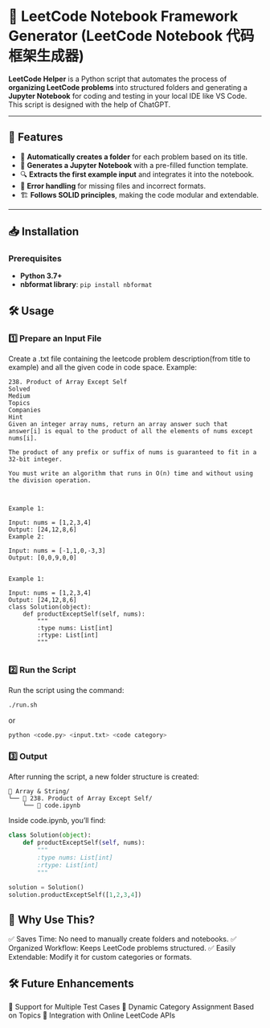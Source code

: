 # 📘 LeetCode Notebook Framework Generator (LeetCode Notebook 代码框架生成器)

**LeetCode Helper** is a Python script that automates the process of **organizing LeetCode problems** into structured folders and generating a **Jupyter Notebook** for coding and testing  in your local IDE like VS Code. This script is designed with the help of ChatGPT.

---

## 🚀 Features

- 📂 **Automatically creates a folder** for each problem based on its title.
- 📝 **Generates a Jupyter Notebook** with a pre-filled function template.
- 🔍 **Extracts the first example input** and integrates it into the notebook.
- 🔧 **Error handling** for missing files and incorrect formats.
- 🏗️ **Follows SOLID principles**, making the code modular and extendable.

---

## 📥 Installation

### Prerequisites

- **Python 3.7+**
- **nbformat library**: `pip install nbformat`

## 🛠 Usage

### 1️⃣ Prepare an Input File

Create a .txt file containing the leetcode problem description(from title to example) and all the given code in code space. Example:

```plaintext
238. Product of Array Except Self
Solved
Medium
Topics
Companies
Hint
Given an integer array nums, return an array answer such that answer[i] is equal to the product of all the elements of nums except nums[i].

The product of any prefix or suffix of nums is guaranteed to fit in a 32-bit integer.

You must write an algorithm that runs in O(n) time and without using the division operation.

 

Example 1:

Input: nums = [1,2,3,4]
Output: [24,12,8,6]
Example 2:

Input: nums = [-1,1,0,-3,3]
Output: [0,0,9,0,0]


Example 1:

Input: nums = [1,2,3,4]
Output: [24,12,8,6]
class Solution(object):
    def productExceptSelf(self, nums):
        """
        :type nums: List[int]
        :rtype: List[int]
        """
        
```

### 2️⃣ Run the Script

Run the script using the command:

```bash
./run.sh 
```

or 

```bash 
python <code.py> <input.txt> <code category>
```

### 3️⃣ Output

After running the script, a new folder structure is created:

```plaintext
📂 Array & String/
└── 📂 238. Product of Array Except Self/
    └── 📄 code.ipynb
```

Inside code.ipynb, you’ll find:

```python
class Solution(object):
    def productExceptSelf(self, nums):
        """
        :type nums: List[int]
        :rtype: List[int]
        """

solution = Solution()
solution.productExceptSelf([1,2,3,4])
```

## 🎯 Why Use This?

✅ Saves Time: No need to manually create folders and notebooks.
✅ Organized Workflow: Keeps LeetCode problems structured.
✅ Easily Extendable: Modify it for custom categories or formats.

## 🛠 Future Enhancements

📌 Support for Multiple Test Cases
📌 Dynamic Category Assignment Based on Topics
📌 Integration with Online LeetCode APIs
